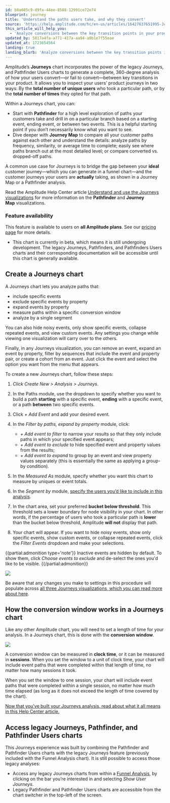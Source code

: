```yaml
---
id: b8a605c9-d9fa-44ee-8508-12991ce72e74
blueprint: journey
title: 'Understand the paths users take, and why they convert'
source: 'https://help.amplitude.com/hc/en-us/articles/16427637651995-Journeys-Understand-the-paths-users-take-in-your-product-and-why-they-convert'
this_article_will_help_you:
  - 'Analyze conversions between the key transition points in your product'
updated_by: 5817a4fa-a771-417a-aa94-a0b1e7f55eae
updated_at: 1723654564
landing: true
landing_blurb: 'Analyze conversions between the key transition points in your product'
---
```

Amplitude’s **Journeys** chart incorporates the power of the legacy Journeys, and Pathfinder Users charts to generate a complete, 360-degree analysis of how your users convert—or fail to convert—between key transitions in your product. It allows you to inspect your users’ product journeys in two ways: By the **total number of unique users** who took a particular path, or by the **total number of times** they opted for that path.

Within a Journeys chart, you can:

* Start with **Pathfinder** for a high level exploration of paths your customers take and drill in on a particular branch based on a starting event, ending event, or between two events. This is a helpful starting point if you don’t necessarily know what you want to see.
* Dive deeper with **Journey Map** to compare all your customer paths against each other and understand the details: analyze paths by frequency, similarity, or average time to complete; easily see where paths branch out at the most detailed level; or compare converted vs. dropped-off paths.

A common use case for Journeys is to bridge the gap between your **ideal** customer journey—which you can generate in a funnel chart—and the customer journeys your users are **actually** taking, as shown in a Journey Map or a Pathfinder analysis. 

Read the Amplitude Help Center article [Understand and use the Journeys visualizations](/docs/analytics/charts/journeys/journeys-understand-visualizations) for more information on the **Pathfinder** and **Journey Map** visualizations.

### Feature availability

This feature is available to users on **all Amplitude plans**. See our [pricing page](https://amplitude.com/pricing) for more details.

* This chart is currently in beta, which means it is still undergoing development. The legacy Journeys, Pathfinders, and Pathfinders Users charts and their corresponding documentation will be accessible until this chart is generally available.

## Create a Journeys chart

A Journeys chart lets you analyze paths that:

* include specific events
* exclude specific events by property
* expand events by property
* measure paths within a specific conversion window
* analyze by a single segment

You can also hide noisy events, only show specific events, collapse repeated events, and view custom events. Any settings you change while viewing one visualization will carry over to the others.

Finally, in any Journeys visualization, you can remove an event, expand an event by property, filter by sequences that include the event and property pair, or create a cohort from an event. Just click the event and select the option you want from the menu that appears.

To create a new Journeys chart, follow these steps:

1. *Click Create New > Analysis > Journeys*.
2. In the Paths module, use the dropdown to specify whether you want to build a path **starting** with a specific event, **ending** with a specific event, or a path **between** two specific events.
3. Click *+ Add Event* and add your desired event.
4. In the *Filter by paths, expand by property* module, click:

      * *+ Add event to filter* to narrow your results so that they only include paths in which your specified event appears;
      * *+ Add event to exclude* to hide specified event and property values from the results;
      * *+ Add event to expand* to group by an event and view property values separately (this is essentially the same as applying a group-by condition).

5. In the *Measured As* module, specify whether you want this chart to measure by uniques or event totals.
6. In the *Segment by* module, [specify the users you’d like to include in this analysis](/docs/analytics/charts/build-charts-add-user-segments).
7. In the chart area, set your preferred **bucket below threshold**. This threshold sets a lower boundary for node visibility in your chart. In other words, if the percentage of users who took a particular path is **lower** than the bucket below threshold, Amplitude **will not** display that path.
8. Your chart will appear. If you want to hide noisy events, show only specific events, show custom events, or collapse repeated events, click the *Filter Events* dropdown and make your selections.

{{partial:admonition type='note'}}
Inactive events are hidden by default. To show them, click *Choose events to exclude* and de-select the ones you'd like to be visible.
{{/partial:admonition}}

![](/docs/output/img/journeys/journeys1.png)

Be aware that any changes you make to settings in this procedure will populate across [all three Journeys visualizations, which you can read more about here](/docs/analytics/charts/journeys/journeys-understand-visualizations).

## How the conversion window works in a Journeys chart

Like any other Amplitude chart, you will need to set a length of time for your analysis. In a Journeys chart, this is done with the **conversion window**.

![](/docs/output/img/journeys/journeys2.png)

A conversion window can be measured in **clock time**, or it can be measured in **sessions**. When you set the window to a unit of clock time, your chart will include event paths that were completed within that length of time, no matter how many sessions it took.

When you set the window to one session, your chart will include event paths that were completed within a single session, no matter how much time elapsed (as long as it does not exceed the length of time covered by the chart).

[Now that you've built your Journeys analysis, read about what it all means in this Help Center article.](/docs/analytics/charts/journeys/journeys-understand-visualizations)

## Access legacy Journeys, Pathfinder, and Pathfinder Users charts

This Journeys experience was built by combining the Pathfinder and Pathfinder Users charts with the legacy Journeys feature (previously included with the Funnel Analysis chart). It is still possible to access those legacy analyses:

* Access any legacy Journeys charts from within a [Funnel Analysis](/docs/analytics/charts/funnel-analysis/funnel-analysis-build), by clicking on the bar you’re interested in and selecting *Show User Journeys*.
* Legacy Pathfinder and Pathfinder Users charts are accessible from the chart switcher in the top-left of the screen.